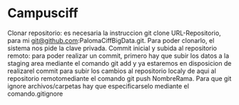 # Campusciff
Clonar repositorio: es necesaria la instruccion git clone URL-Repositorio, para mi git@github.com:PalomaCiffBigData.git. Para poder clonarlo, el sistema nos pide la clave privada.
Commit inicial y subida al repositorio remoto: para poder realizar un commit, primero hay que subir los datos a la staging area mediante el comando git add y ya estaremos en disposicion de realizarel commit para subir los cambios al repositorio localy de aqui al repositorio remotomediante el comando git push NombreRama.
Para que git ignore archivos/carpetas hay que especificarselo mediante el comando.gitignore
